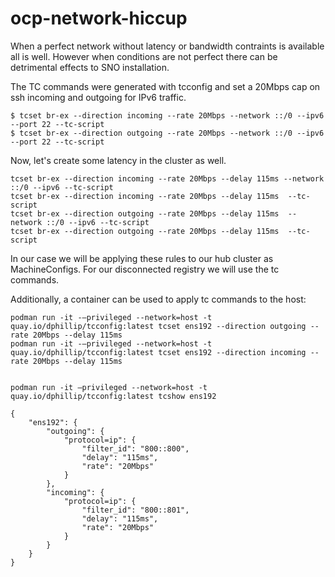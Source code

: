 # ocp-network-hiccup
When a perfect network without latency or bandwidth contraints is available all is well. However when conditions are not perfect there can be detrimental effects to SNO installation. 

The TC commands were generated with tcconfig and set a 20Mbps cap on ssh incoming and outgoing for IPv6 traffic. 

```
$ tcset br-ex --direction incoming --rate 20Mbps --network ::/0 --ipv6 --port 22 --tc-script
$ tcset br-ex --direction outgoing --rate 20Mbps --network ::/0 --ipv6 --port 22 --tc-script

```

Now, let's create some latency in the cluster as well. 

```
tcset br-ex --direction incoming --rate 20Mbps --delay 115ms --network ::/0 --ipv6 --tc-script
tcset br-ex --direction incoming --rate 20Mbps --delay 115ms  --tc-script
tcset br-ex --direction outgoing --rate 20Mbps --delay 115ms  --network ::/0 --ipv6 --tc-script
tcset br-ex --direction outgoing --rate 20Mbps --delay 115ms  --tc-script
```

In our case we will be applying these rules to our hub cluster as MachineConfigs. For our disconnected registry we will use the tc commands.

Additionally, a container can be used to apply tc commands to the host:

```
podman run -it -–privileged --network=host -t quay.io/dphillip/tcconfig:latest tcset ens192 --direction outgoing --rate 20Mbps --delay 115ms
podman run -it -–privileged --network=host -t quay.io/dphillip/tcconfig:latest tcset ens192 --direction incoming --rate 20Mbps --delay 115ms


podman run -it –privileged --network=host -t quay.io/dphillip/tcconfig:latest tcshow ens192

{
    "ens192": {
        "outgoing": {
            "protocol=ip": {
                "filter_id": "800::800",
                "delay": "115ms",
                "rate": "20Mbps"
            }
        },
        "incoming": {
            "protocol=ip": {
                "filter_id": "800::801",
                "delay": "115ms",
                "rate": "20Mbps"
            }
        }
    }
}


```

